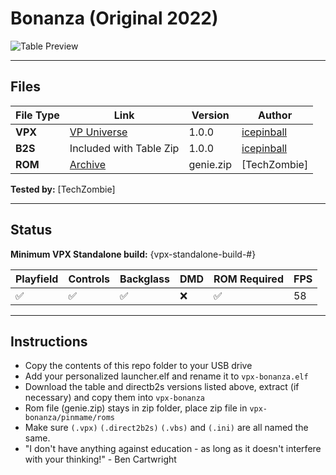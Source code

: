 # Bonanza (Original 2022)

![Table Preview](../../images/vpx-bonanza.png)

---

## Files
| File Type | Link | Version | Author | 
|-----------|--------|----------|--------------|
| **VPX** | [VP Universe](https://vpuniverse.com/files/file/10441-bonanza-edition-100-reskin-iceman-2022-back-to-the-60-jahre/) | 1.0.0 | [icepinball](https://vpuniverse.com/profile/4306-icepinball/) |
| **B2S** | Included with Table Zip | 1.0.0 | [icepinball](https://vpuniverse.com/profile/4306-icepinball/) |
| **ROM** | [Archive](https://archive.org/details/genie_202412) | genie.zip | [TechZombie] |

**Tested by:** [TechZombie]

---

## Status 
**Minimum VPX Standalone build:** {vpx-standalone-build-#}

| Playfield | Controls | Backglass | DMD | ROM Required | FPS | 
|-----------|----------|-----------|-----|--------------|-----|
| :white_check_mark: | :white_check_mark: | :white_check_mark: | :x: | :white_check_mark: | 58 |

---

## Instructions

- Copy the contents of this repo folder to your USB drive
- Add your personalized launcher.elf and rename it to `vpx-bonanza.elf`
- Download the table and directb2s versions listed above, extract (if necessary) and copy them into `vpx-bonanza`
- Rom file (genie.zip) stays in zip folder, place zip file in `vpx-bonanza/pinmame/roms`
- Make sure `(.vpx)` `(.direct2b2s)` `(.vbs)` and `(.ini)` are all named the same.
- "I don't have anything against education - as long as it doesn't interfere with your thinking!" - Ben Cartwright 

